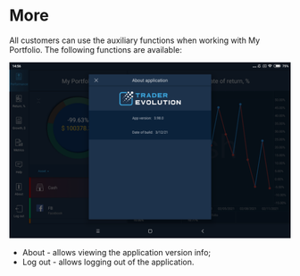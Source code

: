 # More

All customers can use the auxiliary functions when working with My Portfolio. The following functions are available:

![](../../../../.gitbook/assets/1%20%28153%29.png)

* About - allows viewing the application version info;
* Log out - allows logging out of the application.

